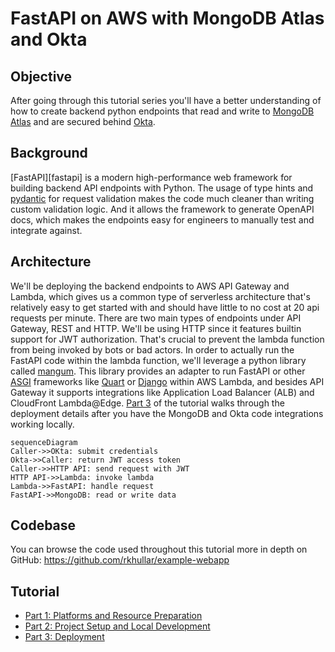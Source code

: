 # FastAPI on AWS with MongoDB Atlas and Okta

## Objective
After going through this tutorial series you'll have a better understanding of how to create backend python endpoints that
read and write to [MongoDB Atlas][mongodb-atlas] and are secured behind [Okta][okta].

## Background
[FastAPI][fastapi] is a modern high-performance web framework for building backend API endpoints with Python. The usage of
type hints and [pydantic][pydantic] for request validation makes the code much cleaner than writing custom validation logic.
And it allows the framework to generate OpenAPI docs, which makes the endpoints easy for engineers to manually test and
integrate against.

## Architecture
We'll be deploying the backend endpoints to AWS API Gateway and Lambda, which gives us a common type of serverless architecture
that's relatively easy to get started with and should have little to no cost at 20 api requests per minute. There are two
main types of endpoints under API Gateway, REST and HTTP. We'll be using HTTP since it features builtin support for JWT
authorization. That's crucial to prevent the lambda function from being invoked by bots or bad actors. In order to
actually run the FastAPI code within the lambda function, we'll leverage a python library called [mangum][mangum]. This 
library provides an adapter to run FastAPI or other [ASGI][asgi] frameworks like [Quart][quart] or [Django][django] within
AWS Lambda, and besides API Gateway it supports integrations like Application Load Balancer (ALB) and CloudFront
Lambda@Edge. [Part 3][part-3] of the tutorial walks through the deployment details after you have the MongoDB and Okta code
integrations working locally.

```mermaid
sequenceDiagram
Caller->>OKta: submit credentials
Okta->>Caller: return JWT access token
Caller->>HTTP API: send request with JWT
HTTP API->>Lambda: invoke lambda
Lambda->>FastAPI: handle request
FastAPI->>MongoDB: read or write data
```

## Codebase
You can browse the code used throughout this tutorial more in depth on GitHub:
https://github.com/rkhullar/example-webapp

## Tutorial
- [Part 1: Platforms and Resource Preparation][part-1]
- [Part 2: Project Setup and Local Development][part-2]
- [Part 3: Deployment][part-3]

[fastpi]: https://fastapi.tiangolo.com
[mongodb-atlas]: https://www.mongodb.com/atlas
[okta]: https://developer.okta.com
[pydantic]: https://docs.pydantic.dev/latest
[mangum]: https://pypi.org/project/mangum
[asgi]: https://asgi.readthedocs.io/en/latest
[django]: https://www.djangoproject.com/start/overview
[quart]: https://github.com/pallets/quart
[flask]: https://flask.palletsprojects.com

[overview]: https://medium.com/@rkhullar03/fastapi-on-aws-with-mongodb-atlas-and-okta-6e37c1d9069
[part-1]: https://medium.com/@rkhullar03/fastapi-on-aws-with-mongodb-atlas-and-okta-part-1-49179c987c9
[part-2]: https://medium.com/@rkhullar03/fastapi-on-aws-with-mongodb-atlas-and-okta-part-2-9e3fde8c89f6
[part-3]: https://medium.com/@rkhullar03/fastapi-on-aws-with-mongodb-atlas-and-okta-part-3-2f25db59fe6c
